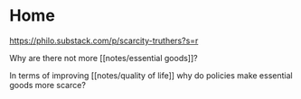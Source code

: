 # Home
https://philo.substack.com/p/scarcity-truthers?s=r

Why are there not more [[notes/essential goods]]?

In terms of improving [[notes/quality of life]] why do policies make essential goods more scarce?
